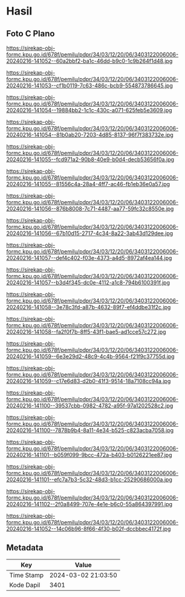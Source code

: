 # Hasil

## Foto C Plano

https://sirekap-obj-formc.kpu.go.id/678f/pemilu/pdpr/34/03/12/20/06/3403122006006-20240216-141052--60a2bbf2-ba1c-46dd-b9c0-1c9b264f1d48.jpg

https://sirekap-obj-formc.kpu.go.id/678f/pemilu/pdpr/34/03/12/20/06/3403122006006-20240216-141053--cf1b0119-7c63-486c-bcb9-554873786645.jpg

https://sirekap-obj-formc.kpu.go.id/678f/pemilu/pdpr/34/03/12/20/06/3403122006006-20240216-141054--19884bb2-1c1c-430c-a071-625feb5e3609.jpg

https://sirekap-obj-formc.kpu.go.id/678f/pemilu/pdpr/34/03/12/20/06/3403122006006-20240216-141054--81b0ab20-7203-4d85-8137-96f7f383732e.jpg

https://sirekap-obj-formc.kpu.go.id/678f/pemilu/pdpr/34/03/12/20/06/3403122006006-20240216-141055--fcd971a2-90b8-40e9-b0d4-decb53656f0a.jpg

https://sirekap-obj-formc.kpu.go.id/678f/pemilu/pdpr/34/03/12/20/06/3403122006006-20240216-141055--81556c4a-28a4-4ff7-ac46-fb1eb36e0a57.jpg

https://sirekap-obj-formc.kpu.go.id/678f/pemilu/pdpr/34/03/12/20/06/3403122006006-20240216-141056--876b8008-7c71-4487-aa77-59fc32c8550e.jpg

https://sirekap-obj-formc.kpu.go.id/678f/pemilu/pdpr/34/03/12/20/06/3403122006006-20240216-141056--67b10d15-2717-4c34-8a22-3ab43d129dee.jpg

https://sirekap-obj-formc.kpu.go.id/678f/pemilu/pdpr/34/03/12/20/06/3403122006006-20240216-141057--def4c402-f03e-4373-a4d5-8972af4ea144.jpg

https://sirekap-obj-formc.kpu.go.id/678f/pemilu/pdpr/34/03/12/20/06/3403122006006-20240216-141057--b3d4f345-dc0e-4112-a1c8-794b6100391f.jpg

https://sirekap-obj-formc.kpu.go.id/678f/pemilu/pdpr/34/03/12/20/06/3403122006006-20240216-141058--3e78c3fd-a87b-4632-89f7-ef4ddbe31f2c.jpg

https://sirekap-obj-formc.kpu.go.id/678f/pemilu/pdpr/34/03/12/20/06/3403122006006-20240216-141058--fa2f0f7b-8ff5-43f1-bae5-ad1cce57c272.jpg

https://sirekap-obj-formc.kpu.go.id/678f/pemilu/pdpr/34/03/12/20/06/3403122006006-20240216-141059--6e3e29d2-48c9-4c4b-9564-f21f9c37755d.jpg

https://sirekap-obj-formc.kpu.go.id/678f/pemilu/pdpr/34/03/12/20/06/3403122006006-20240216-141059--c17e6d83-d2b0-41f3-9514-18a7108cc94a.jpg

https://sirekap-obj-formc.kpu.go.id/678f/pemilu/pdpr/34/03/12/20/06/3403122006006-20240216-141100--39537cbb-0982-4782-a95f-97a1202528c2.jpg

https://sirekap-obj-formc.kpu.go.id/678f/pemilu/pdpr/34/03/12/20/06/3403122006006-20240216-141100--7878b9b4-8a11-4e34-b525-c823acba7058.jpg

https://sirekap-obj-formc.kpu.go.id/678f/pemilu/pdpr/34/03/12/20/06/3403122006006-20240216-141101--b059f099-9bcc-472a-b403-b0126221ee87.jpg

https://sirekap-obj-formc.kpu.go.id/678f/pemilu/pdpr/34/03/12/20/06/3403122006006-20240216-141101--efc7a7b3-5c32-48d3-b1cc-25290686000a.jpg

https://sirekap-obj-formc.kpu.go.id/678f/pemilu/pdpr/34/03/12/20/06/3403122006006-20240216-141102--2f0a8499-707e-4e1e-b6c0-55a864397991.jpg

https://sirekap-obj-formc.kpu.go.id/678f/pemilu/pdpr/34/03/12/20/06/3403122006006-20240216-141052--14c06b96-8f66-4f30-b02f-dccbbec4172f.jpg


## Metadata

| Key        | Value               |
| ---------- | ------------------- |
| Time Stamp | 2024-03-02 21:03:50 |
| Kode Dapil | 3401                |



